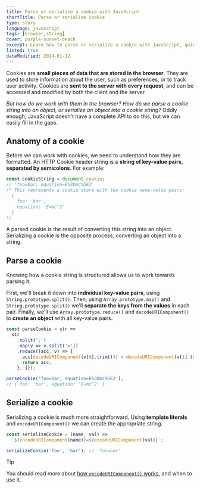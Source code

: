 ```yaml
---
title: Parse or serialize a cookie with JavaScript
shortTitle: Parse or serialize cookie
type: story
language: javascript
tags: [browser,string]
cover: purple-sunset-beach
excerpt: Learn how to parse or serialize a cookie with JavaScript, quickly and effectively.
listed: true
dateModified: 2024-01-12
---
```


Cookies are **small pieces of data that are stored in the browser**. They are used to store information about the user, such as preferences, or to track user activity. Cookies are **sent to the server with every request**, and can be accessed and modified by both the client and the server.

_But how do we work with them in the browser? How do we parse a cookie string into an object, or serialize an object into a cookie string?_ Oddly enough, JavaScript doesn't have a complete API to do this, but we can easily fill in the gaps.

## Anatomy of a cookie

Before we can work with cookies, we need to understand how they are formatted. An HTTP Cookie header string is a **string of key-value pairs, separated by semicolons**. For example:

```js
const cookieString = document.cookie;
// 'foo=bar; equation=E%3Dmc%5E2'
/* This represents a cookie store with two cookie name-value pairs:
  {
    foo: 'bar',
    equation: 'E=mc^2'
  }
*/
```

A parsed cookie is the result of converting this string into an object. Serializing a cookie is the opposite process, converting an object into a string.

## Parse a cookie

Knowing how a cookie string is structured allows us to work towards parsing it.

First, we'll break it down into **individual key-value pairs**, using `String.prototype.split()`. Then, using `Array.prototype.map()` and `String.prototype.split()` we'll **separate the keys from the values** in each pair. Finally, we'll use `Array.prototype.reduce()` and `decodeURIComponent()` to **create an object** with all key-value pairs.

```js
const parseCookie = str =>
  str
    .split(';')
    .map(v => v.split('='))
    .reduce((acc, v) => {
      acc[decodeURIComponent(v[0].trim())] = decodeURIComponent(v[1].trim());
      return acc;
    }, {});

parseCookie('foo=bar; equation=E%3Dmc%5E2');
// { foo: 'bar', equation: 'E=mc^2' }
```

## Serialize a cookie

Serializing a cookie is much more straightforward. Using **template literals** and `encodeURIComponent()` we can create the appropriate string.

```js
const serializeCookie = (name, val) =>
  `${encodeURIComponent(name)}=${encodeURIComponent(val)}`;

serializeCookie('foo', 'bar'); // 'foo=bar'
```

> [!TIP]
>
> You should read more about [how `encodeURIComponent()` works](/js/s/encodeuri-encodeuricomponent), and when to use it.
